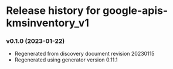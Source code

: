 # Release history for google-apis-kmsinventory_v1

### v0.1.0 (2023-01-22)

* Regenerated from discovery document revision 20230115
* Regenerated using generator version 0.11.1

